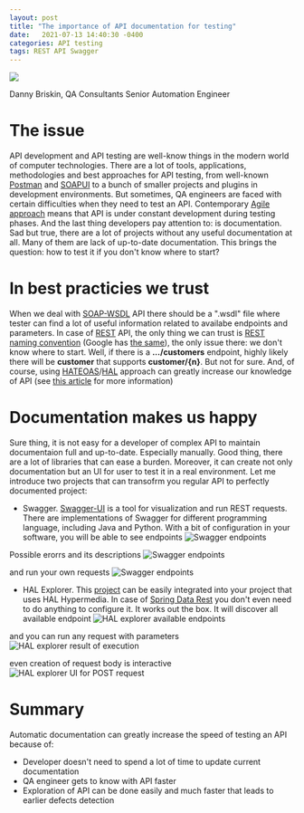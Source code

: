 ```yaml
---
layout: post
title: "The importance of API documentation for testing"
date:   2021-07-13 14:40:30 -0400
categories: API testing 
tags: REST API Swagger
---
```

![](/images/api_documentation.jpg)

Danny Briskin, QA Consultants Senior Automation Engineer

# The issue
API development and API testing are well-know things in the modern world of computer technologies. There are a lot of tools, applications, methodologies and best approaches for API testing, from well-known [Postman](https://www.postman.com/) and [SOAPUI](http://soapui.org/) to a bunch of smaller projects and plugins in development environments.
But sometimes, QA engineers are faced with certain difficulties when they need to test an API.
Contemporary [Agile approach](https://en.wikipedia.org/wiki/Agile_software_development) means that API is under constant development during testing phases. And the last thing developers pay attention to: is documentation. Sad but true, there are a lot of projects without any useful documentation at all. Many of them are lack of up-to-date documentation.
This brings the question: how to test it if you don't know where to start?

# In best practicies we trust
When we deal with [SOAP-WSDL](https://www.w3.org/TR/wsdl.html) API there should be a ".wsdl" file where tester can find a lot of useful information related to availabe endpoints and parameters. In case of [REST](https://en.wikipedia.org/wiki/Representational_state_transfer) API, the only thing we can trust is [REST naming convention](https://restfulapi.net/resource-naming/) (Google has [the same](https://cloud.google.com/blog/products/api-management/restful-api-design-nouns-are-good-verbs-are-bad)), the only issue there: we don't know where to start. Well, if there is a **.../customers** endpoint, highly likely there will be **customer** that supports **customer/{n}**. But not for sure.
And, of course, using [HATEOAS](https://en.wikipedia.org/wiki/HATEOAS)/[HAL](https://en.wikipedia.org/wiki/Hypertext_Application_Language) approach can greatly increase our knowledge of API (see [this article](https://danny-briskin.github.io/automation/testing/2021/07/14/rest-hypermedia.html) for more information)

# Documentation makes us happy
Sure thing, it is not easy for a developer of complex API to maintain documentaion full and up-to-date. Especially manually. Good thing, there are a lot of libraries that can ease a burden. Moreover, it can create not only documentation but an UI for user to test it in a real environment.
Let me introduce two projects that can transofrm you regular API to perfectly documented project:
- Swagger. [Swagger-UI](https://swagger.io/tools/swagger-ui/) is a tool for visualization and run REST requests. There are implementations of Swagger for different programming language, including Java and Python. With a bit of configuration in your software, you will be able to see endpoints
![Swagger endpoints](/images/swagger_ui_01.png)

Possible erorrs and its descriptions
![Swagger endpoints](/images/swagger_ui_02.png)

and run your own requests
![Swagger endpoints](/images/swagger_ui_03.png)

- HAL Explorer. This [project](https://github.com/toedter/hal-explorer) can be easily integrated into your project that uses HAL Hypermedia. In case of [Spring Data Rest](https://spring.io/projects/spring-data-rest) you don't even need to do anything to configure it. It works out the box.
It will discover all available endpoint ![HAL explorer available endpoints](/images/hal_explorer_01.png) 

and you can run any request with parameters
![HAL explorer result of execution](/images/hal_explorer_02.png) 

even creation of request body is interactive
![HAL explorer UI for POST request](/images/hal_explorer_03.png) 

# Summary 
Automatic documentation can greatly increase the speed of testing an API because of:
- Developer doesn't need to spend a lot of time to update current documentation
- QA engineer gets to know with API faster
- Exploration of API can be done easily and much faster that leads to earlier defects detection